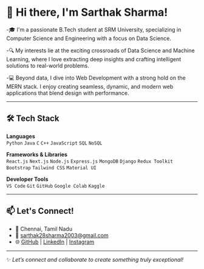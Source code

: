 # 👋 Hi there, I'm Sarthak Sharma!

-🎓 I'm a passionate B.Tech student at SRM University, specializing in Computer Science and Engineering with a focus on Data Science.

-🔍 My interests lie at the exciting crossroads of Data Science and Machine Learning, where I love extracting deep insights and crafting intelligent solutions to real-world problems.

-💻 Beyond data, I dive into Web Development with a strong hold on the MERN stack. I enjoy creating seamless, dynamic, and modern web applications that blend design with performance.

---

## 🛠️ Tech Stack

**Languages**  
`Python` `Java` `C` `C++` `JavaScript` `SQL` `NoSQL`

**Frameworks & Libraries**  
`React.js` `Next.js` `Node.js` `Express.js` `MongoDB` `Django` `Redux Toolkit`  
`Bootstrap` `Tailwind CSS` `Material UI`

**Developer Tools**  
`VS Code` `Git` `GitHub` `Google Colab` `Kaggle`

---

## 📫 Let's Connect!

- 📍 Chennai, Tamil Nadu  
- 📧 sarthak28sharma2003@gmail.com  
- 🌐 [GitHub](https://github.com/itzsarthak) | [LinkedIn](https://www.linkedin.com/in/itzsarthak) | [Instagram](https://www.instagram.com/sarthakksh)

---

✨ *Let’s connect and collaborate to create something truly exceptional!*  

<!---
lostboysrtk/lostboysrtk is a ✨ special ✨ repository because its `README.md` (this file) appears on your GitHub profile.
You can click the Preview link to take a look at your changes.
--->
